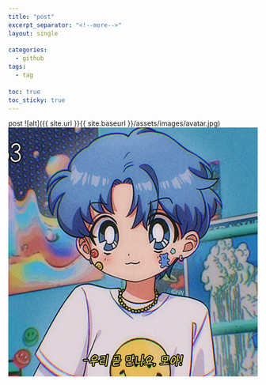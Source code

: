 ```yaml
---
title: "post"
excerpt_separator: "<!--more-->"
layout: single

categories:
  - github
tags:
  - tag

toc: true
toc_sticky: true
---
```


post
![alt]({{ site.url }}{{ site.baseurl }}/assets/images/avatar.jpg)
![test](./assets/images/avatar.jpg)
